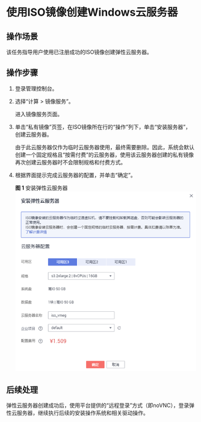 # 使用ISO镜像创建Windows云服务器<a name="ims_01_0223"></a>

## 操作场景<a name="section91420278141"></a>

该任务指导用户使用已注册成功的ISO镜像创建弹性云服务器。

## 操作步骤<a name="section2598639141418"></a>

1.  登录管理控制台。
2.  选择“计算 \> 镜像服务”。

    进入镜像服务页面。

3.  单击“私有镜像”页签，在ISO镜像所在行的“操作”列下，单击“安装服务器”，创建云服务器。

    由于此云服务器仅作为临时云服务器使用，最终需要删除。因此，系统会默认创建一个固定规格且“按需付费”的云服务器，使用该云服务器创建的私有镜像再次创建云服务器时不会限制规格和付费方式。

4.  根据界面提示完成云服务器的配置，并单击“确定”。

    **图 1**  安装弹性云服务器<a name="fig61088361547"></a>  
    ![](figures/安装弹性云服务器.png "安装弹性云服务器")


## 后续处理<a name="section163620465618"></a>

弹性云服务器创建成功后，使用平台提供的“远程登录”方式（即noVNC），登录弹性云服务器，继续执行后续的安装操作系统和相关驱动操作。

